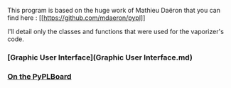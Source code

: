 This program is based on the huge work of Mathieu Daëron that you can find here : [[https://github.com/mdaeron/pypl]]

I'll detail only the classes and functions that were used for the vaporizer's code. 

### [Graphic User Interface](Graphic User Interface.md)

### [On the PyPLBoard](obsidian://open?vault=Doc%20Vapo&file=on%20PyPL%20Board)


